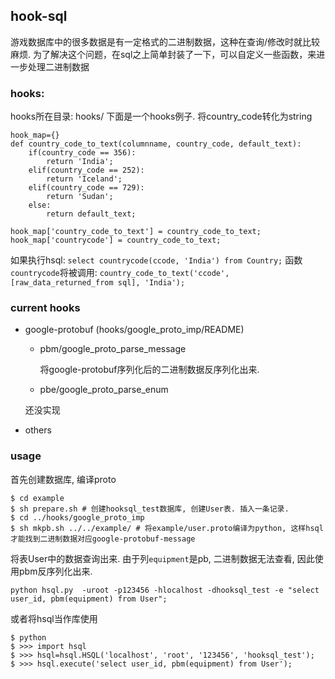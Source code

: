 ## hook-sql

游戏数据库中的很多数据是有一定格式的二进制数据，这种在查询/修改时就比较麻烦. 为了解决这个问题，在sql之上简单封装了一下，可以自定义一些函数，来进一步处理二进制数据

### hooks:

  hooks所在目录: hooks/
 下面是一个hooks例子. 将country_code转化为string

	hook_map={}
	def country_code_to_text(columnname, country_code, default_text):
		if(country_code == 356):
			return 'India';
		elif(country_code == 252):
			return 'Iceland';
		elif(country_code == 729):
			return 'Sudan';
		else:
			return default_text;

	hook_map['country_code_to_text'] = country_code_to_text;
	hook_map['countrycode'] = country_code_to_text;

  如果执行hsql: ```select countrycode(ccode, 'India') from Country;```
  函数```countrycode```将被调用: ```country_code_to_text('ccode', [raw_data_returned_from sql], 'India');```


### current hooks
  * google-protobuf (hooks/google_proto_imp/README)

    + pbm/google_proto_parse_message

      将google-protobuf序列化后的二进制数据反序列化出来.

    + pbe/google_proto_parse_enum

     还没实现

  * others

### usage
  首先创建数据库, 编译proto

	$ cd example
	$ sh prepare.sh # 创建hooksql_test数据库, 创建User表. 插入一条记录.
	$ cd ../hooks/google_proto_imp
	$ sh mkpb.sh ../../example/ # 将example/user.proto编译为python, 这样hsql才能找到二进制数据对应google-protobuf-message


  将表User中的数据查询出来. 由于列`equipment`是pb, 二进制数据无法查看, 因此使用pbm反序列化出来.

	python hsql.py  -uroot -p123456 -hlocalhost -dhooksql_test -e "select user_id, pbm(equipment) from User";


 或者将hsql当作库使用

	$ python
	$ >>> import hsql
	$ >>> hsql=hsql.HSQL('localhost', 'root', '123456', 'hooksql_test');
	$ >>> hsql.execute('select user_id, pbm(equipment) from User');



